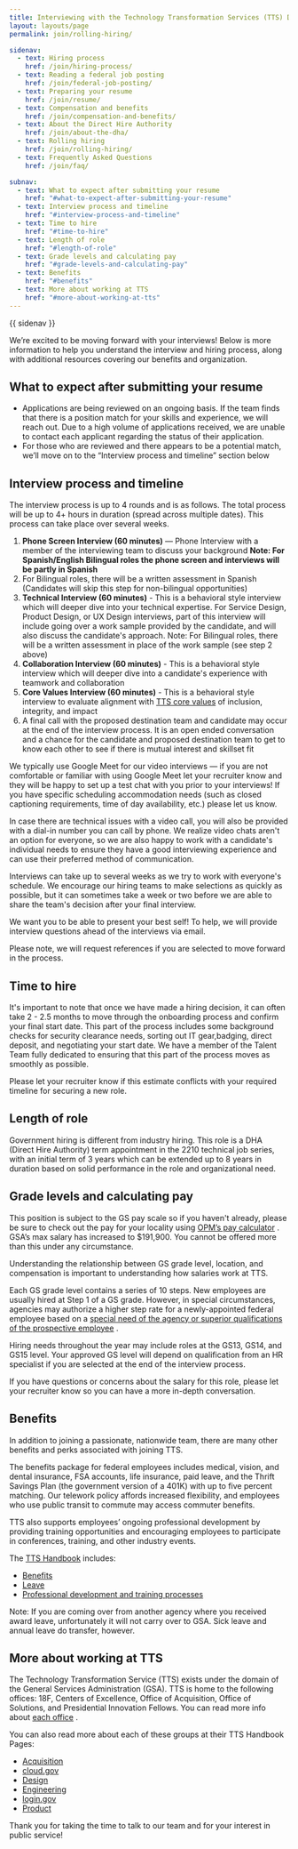 ```yaml
---
title: Interviewing with the Technology Transformation Services (TTS) Design Team
layout: layouts/page
permalink: join/rolling-hiring/

sidenav:
  - text: Hiring process
    href: /join/hiring-process/
  - text: Reading a federal job posting
    href: /join/federal-job-posting/
  - text: Preparing your resume
    href: /join/resume/
  - text: Compensation and benefits
    href: /join/compensation-and-benefits/
  - text: About the Direct Hire Authority
    href: /join/about-the-dha/
  - text: Rolling hiring
    href: /join/rolling-hiring/
  - text: Frequently Asked Questions
    href: /join/faq/

subnav:
  - text: What to expect after submitting your resume
    href: "#what-to-expect-after-submitting-your-resume"
  - text: Interview process and timeline
    href: "#interview-process-and-timeline"
  - text: Time to hire
    href: "#time-to-hire"
  - text: Length of role
    href: "#length-of-role"
  - text: Grade levels and calculating pay
    href: "#grade-levels-and-calculating-pay"
  - text: Benefits
    href: "#benefits"
  - text: More about working at TTS
    href: "#more-about-working-at-tts"
---
```


{{ sidenav }}

We’re excited to be moving forward with your interviews! Below is more
information to help you understand the interview and hiring process,
along with additional resources covering our benefits and organization.

## What to expect after submitting your resume

- Applications are being reviewed on an ongoing basis. If the team
  finds that there is a position match for your skills and experience,
  we will reach out. Due to a high volume of applications received,
  we are unable to contact each applicant regarding the status of their
  application.
- For those who are reviewed and there appears to be a potential match,
  we’ll move on to the “Interview process and timeline” section below

## Interview process and timeline

The interview process is up to 4 rounds and is as follows. The total
process will be up to 4+ hours in duration (spread across multiple
dates). This process can take place over several weeks.
1. **Phone Screen Interview (60 minutes)** — Phone Interview with a member
  of the interviewing team to discuss your background
  **Note: For Spanish/English Bilingual roles the phone screen and
  interviews will be partly in Spanish**
2. For Bilingual roles, there will be a written assessment in Spanish
  (Candidates will skip this step for non-bilingual opportunities)
3. **Technical Interview (60 minutes)** - This is a behavioral style
  interview which will deeper dive into your technical expertise.
  For Service Design, Product Design, or UX Design interviews, part
  of this interview will include going over a work sample provided by
  the candidate, and will also discuss the candidate's approach.
  Note: For Bilingual roles, there will be a written assessment
  in place of the work sample (see step 2 above)
4. **Collaboration Interview (60 minutes)** - This is a behavioral style
  interview which will deeper dive into a candidate's experience with
  teamwork and collaboration
5. **Core Values Interview (60 minutes)** - This is a behavioral style
  interview to evaluate alignment with
  [TTS core values](https://handbook.tts.gsa.gov/about-us/tts-history/)
  of inclusion, integrity, and impact
6. A final call with the proposed destination team and candidate may
  occur at the end of the interview process. It is an open ended
  conversation and a chance for the candidate and proposed destination
  team to get to know each other to see if there is mutual interest
  and skillset fit

We typically use Google Meet for our video interviews — if you are
not comfortable or familiar with using Google Meet let your recruiter
know and they will be happy to set up a test chat with you prior to
your interviews! If you have specific scheduling accommodation needs
(such as closed captioning requirements, time of day availability, etc.)
please let us know.

In case there are technical issues with a video call, you will also be
provided with a dial-in number you can call by phone. We realize video
chats aren't an option for everyone, so we are also happy to work with a
candidate's individual needs to ensure they have a good interviewing
experience and can use their preferred method of communication.

Interviews can take up to several weeks as we try to work with everyone's
schedule. We encourage our hiring teams to make selections as quickly as
possible, but it can sometimes take a week or two before we are able to
share the team's decision after your final interview.

We want you to be able to present your best self! To help, we will provide
interview questions ahead of the interviews via email.

Please note, we will request references if you are selected to move
forward in the process.

## Time to hire

It's important to note that once we have made a hiring decision, it can
often take 2 - 2.5 months to move through the onboarding process and confirm
your final start date. This part of the process includes some background
checks for security clearance needs, sorting out IT gear,badging, direct
deposit, and negotiating your start date. We have a member of the Talent
Team fully dedicated to ensuring that this part of the process moves as
smoothly as possible.

Please let your recruiter know if this estimate conflicts with your required
timeline for securing a new role.

## Length of role

Government hiring is different from industry hiring. This role is a DHA
(Direct Hire Authority) term appointment in the 2210 technical job series,
with an initial term of 3 years which can be extended up to 8 years in
duration based on solid performance in the role and organizational need.

## Grade levels and calculating pay

This position is subject to the GS pay scale so if you haven't already,
please be sure to check out the pay for your locality using
[OPM’s pay calculator](https://www.opm.gov/policy-data-oversight/pay-leave/salaries-wages/2024/general-schedule-gs-salary-calculator/)
. GSA’s max salary has increased to $191,900. You cannot be offered more
than this under any circumstance.

Understanding the relationship between GS grade level, location, and
compensation is important to understanding how salaries work at TTS.

Each GS grade level contains a series of 10 steps. New employees are
usually hired at Step 1 of a GS grade. However, in special circumstances,
agencies may authorize a higher step rate for a newly-appointed federal
employee based on a
[special need of the agency or superior qualifications of the prospective employee](https://www.opm.gov/policy-data-oversight/pay-leave/pay-administration/fact-sheets/superior-qualifications-and-special-needs-pay-setting-authority/)
.

Hiring needs throughout the year may include roles at the GS13, GS14,
and GS15 level. Your approved GS level will depend on qualification from
an HR specialist if you are selected at the end of the interview process.

If you have questions or concerns about the salary for this role, please
let your recruiter know so you can have a more in-depth conversation.

## Benefits

In addition to joining a passionate, nationwide team, there are many other
benefits and perks associated with joining TTS.

The benefits package for federal employees includes medical, vision, and
dental insurance, FSA accounts, life insurance, paid leave, and the
Thrift Savings Plan (the government version of a 401K) with up to five
percent matching. Our telework policy affords increased flexibility, and
employees who use public transit to commute may access commuter benefits.

TTS also supports employees’ ongoing professional development by providing
training opportunities and encouraging employees to participate in
conferences, training, and other industry events.

The
[TTS Handbook](https://handbook.18f.gov/)
includes:
- [Benefits](https://handbook.18f.gov/benefits/)
- [Leave](https://handbook.18f.gov/benefits/#leave)
- [Professional development and training processes](https://handbook.18f.gov/attending-conferences/)

Note: If you are coming over from another agency where you received award
leave, unfortunately it will not carry over to GSA. Sick leave and annual
leave do transfer, however.

## More about working at TTS

The Technology Transformation Service (TTS) exists under the domain of
the General Services Administration (GSA). TTS is home to the following
offices: 18F, Centers of Excellence, Office of Acquisition, Office of
Solutions, and Presidential Innovation Fellows. You can read more info
about
[each office](https://handbook.tts.gsa.gov/#tts-offices)
.

You can also read more about each of these groups at their TTS Handbook Pages:
- [Acquisition](https://handbook.18f.gov/acqstack/)
- [cloud.gov](https://cloud.gov/)
- [Design](https://handbook.18f.gov/design/)
- [Engineering](https://handbook.18f.gov/engineering/)
- [login.gov](https://login.gov/)
- [Product](https://handbook.18f.gov/product/)
<!-- this doesn't exist any more  [Strategy](https://handbook.18f.gov/strategy/) -->

Thank you for taking the time to talk to our team and for your interest in
public service!
